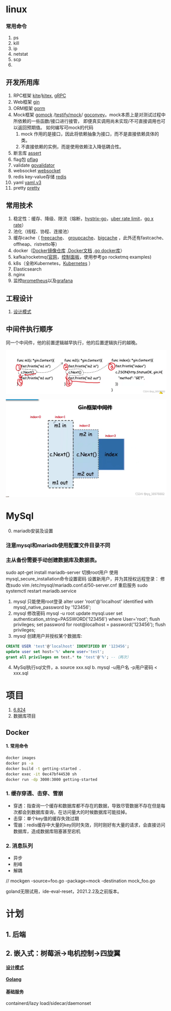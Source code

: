 # linux

### 常用命令
1. ps
2. kill
3. ip
4. netstat
5. scp
6.

## 开发所用库
1. RPC框架 [kite](https://github.com/koding/kite )/[kitex](https://github.com/cloudwego/kitex ), [gRPC](https://grpc.io/docs/)
2. Web框架 [gin](https://gin-gonic.com/)
3. ORM框架 [gorm](https://gorm.io/)
4. Mock框架 [gomock](https://github.com/golang/mock) /[testify/mock](https://github.com/stretchr/testify )/ [goconvey](https://github.com/smartystreets/goconvey )。mock本质上是对测试过程中所依赖的一些函数/接口进行接管， 即便真实调用尚未实现/不可直接调用也可以返回预期值。
   如何编写可mock的代码
   1. mock 作用的是接口，因此将依赖抽象为接口，而不是直接依赖具体的类。
   2. 不直接依赖的实例，而是使用依赖注入降低耦合性。
6. 断言库 [assert](https://github.com/stretchr/testify)
7. flag包 [pflag](https://github.com/spf13/pflag)
8. validate [govalidator](http://github.com/asaskevich/govalidator)
9. websocket [websocket](https://github.com/gorilla/websocket)
10. redis key-value存储 [redis](https://redis.io/)
11. yaml [yaml.v3](https://gopkg.in/yaml.v3)
12. pretty [pretty](https://github.com/kr/pretty)

## 常用技术
1. 稳定性：缓存、降级、限流（熔断，[hystrix-go](https://gitee.com/mirrors/hystrix-go )，[uber rate limit](https://pkg.go.dev/go.uber.org/ratelimit )，[go x rate](https://pkg.go.dev/golang.org/x/time/rate )）
2. 池化（线程、协程、连接池）
3. 缓存cache（ [freecache](https://github.com/coocood/freecache )、 [groupcache](https://github.com/golang/groupcache )、[bigcache](https://github.com/allegro/bigcache) ，此外还有fastcache、offheap、ristretto等）
4. docker（[Docker镜像仓库](https://hub.docker.com/search?image_filter=official&q=) ,[Docker文档](https://docs.docker.com/get-started/overview/) ,[go docker库](https://github.com/moby/moby )）
5. kafka/rocketmq([官网](https://rocketmq.apache.org/ )，[控制面板](https://github.com/apache/rocketmq-dashboard )，使用参考go rocketmq examples)
6. k8s（全称Kubernetes，[Kubernetes](https://kubernetes.io/) ）
7. Elasticsearch
8. nginx
9. 监控[prometheus](https://prometheus.io/ )以及[grafana](https://grafana.com/ )

## 工程设计
1. [设计模式](./docs/design_pattern.md )

## 中间件执行顺序
同一个中间件，他的前置逻辑越早执行，他的后置逻辑执行的越晚。

![输入图片说明](img/image1.png)

![输入图片说明](img/image.png)

# MySql
0. mariadb安装及设置
### 注意mysql和mariadb使用配置文件目录不同
### 主从备份需要手动创建数据库及数据表。
sudo apt-get install mariadb-server
切换root用户
使用mysql_secure_installation命令设置密码
设置新用户，并为其授权远程登录：
修改sudo vim /etc/mysql/mariadb.conf.d/50-server.cnf
重启服务  sudo systemctl restart mariadb.service
1. mysql 只能使用root登录
   alter user 'root'@'localhost' identified with mysql_native_password by '123456';
2. mysql 修改密码 
mysql -u root update mysql.user set authentication_string=PASSWORD('123456') where User='root'; flush privileges;
   set password for root@localhost = password('123456'); flush privileges;
3. mysql 创建用户并授权某个数据库:
```sql
CREATE USER 'test'@'localhost' IDENTIFIED BY '123456';
update user set host='%' where user='test';
grant all privileges on test.* to 'test'@'%'; --（两次）

```

4. MySql执行sql文件，a. source xxx.sql  b. mysql -u用户名 -p用户密码 < xxx.sql 
   
# 项目
1. [6.824](http://nil.csail.mit.edu/6.824/2020/schedule.html)
2. 数据库项目

## Docker
#### 1. 常用命令
```bash
docker images
docker ps -a
docker build -t getting-started . 
docker exec -it 0ec47bf44530 sh 
docker run -dp 3000:3000 getting-started  
```


### 1. 缓存穿透、击穿、雪崩
+ 穿透：指查询一个缓存和数据库都不存在的数据，导致尽管数据不存在但是每次都会到数据库查询，在访问量大的时候数据库可能挂掉。
+ 击穿：单个key值的缓存失效过期
+ 雪崩：redis缓存中大量的key同时失效，同时刚好有大量的请求，会直接访问数据库，造成数据库阻塞甚至宕机

### 2. 消息队列
+ 异步
+ 削峰
+ 解耦

//  mockgen -source=foo.go -package=mock -destination mock_foo.go


goland无限试用，ide-eval-reset，2021.2.2及之前版本。

# 计划
## 1. 后端
## 2. 嵌入式：树莓派->电机控制->四旋翼

#### [设计模式](./docs/design_pattern.md)
#### [Golang](./docs/golang.md)

#### 基础服务

containerd/lazy load/sidecar/daemonset